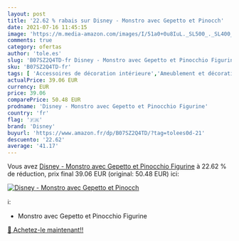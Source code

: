 ```yaml
---
layout: post
title: '22.62 % rabais sur Disney - Monstro avec Gepetto et Pinocch'
date: 2021-07-16 11:45:15
image: 'https://m.media-amazon.com/images/I/51a0+0u8IuL._SL500_._SL400_.jpg'
comments: true
category: ofertas
author: 'tole.es'
slug: 'B07SZ2Q4TD-fr Disney - Monstro avec Gepetto et Pinocchio Figurine'
sku: 'B07SZ2Q4TD-fr'
tags: [ 'Accessoires de décoration intérieure','Ameublement et décoration','Cuisine et Maison','Décoration de la maison','Figurines de collection','Figurines de personnages','Figurines pour enfants','Jeux et Jouets','Jeux et jouets','Objets de collection décoratifs','disney', ]
actualPrice: 39.06 EUR
currency: EUR
price: 39.06
comparePrice: 50.48 EUR
prodname: 'Disney - Monstro avec Gepetto et Pinocchio Figurine'
country: 'fr'
flag: '🇫🇷'
brand: 'Disney'
buyurl: 'https://www.amazon.fr/dp/B07SZ2Q4TD/?tag=tolees0d-21'
descuento: '22.62'
average: '41.17'
---
```


Vous avez [Disney - Monstro avec Gepetto et Pinocchio Figurine](https://www.amazon.fr/dp/B07SZ2Q4TD/?tag=tolees0d-21)  à  22.62 % de réduction, prix final  39.06 EUR (original: 50.48 EUR) ici:

[![Disney - Monstro avec Gepetto et Pinocch](https://m.media-amazon.com/images/I/51a0+0u8IuL._SL500_._SL400_.jpg)](https://www.amazon.fr/dp/B07SZ2Q4TD/?tag=tolees0d-21)

ℹ️:

- Monstro avec Gepetto et Pinocchio Figurine

[🛒 Achetez-le maintenant!!](https://www.amazon.fr/dp/B07SZ2Q4TD/?tag=tolees0d-21)
